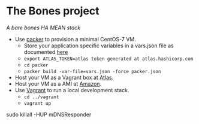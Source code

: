 # The Bones project
*A bare bones HA MEAN stack*

* Use [packer](https://www.packer.io/) to provision a minimal CentOS-7 VM.
  * Store your application specific variables in a vars.json file as documented [here](https://www.packer.io/docs/templates/user-variables.html)
  * `export ATLAS_TOKEN=atlas token generated at atlas.hashicorp.com`
  * `cd packer`
  * `packer build -var-file=vars.json -force packer.json`
* Host your VM as a Vagrant box at [Atlas](https://atlas.hashicorp.com/).
* Host your VM as a AMI at [Amazon](https://console.aws.amazon.com/).
* Use [Vagrant](https://www.vagrantup.com/) to run a local development stack.
  * `cd ../vagrant`
  * `vagrant up`


sudo killall -HUP mDNSResponder
